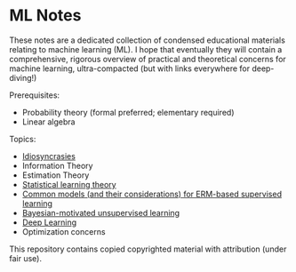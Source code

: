 # ML Notes

These notes are a dedicated collection of condensed educational materials relating to machine learning (ML). I hope that eventually they will contain a comprehensive, rigorous overview of practical and theoretical concerns for machine learning, ultra-compacted (but with links everywhere for deep-diving!)

Prerequisites:

* Probability theory (formal preferred; elementary required)
* Linear algebra

Topics:

* [Idiosyncrasies](idiosyncrasies.pdf)
* Information Theory
* Estimation Theory
* [Statistical learning theory](statistical-learning/README.md)
* [Common models (and their considerations) for ERM-based supervised learning](supervised/README.md)
* [Bayesian-motivated unsupervised learning](unsupervised/README.md)
* [Deep Learning](deep-learning/README.md)
* Optimization concerns

This repository contains copied copyrighted material with attribution (under fair use).
